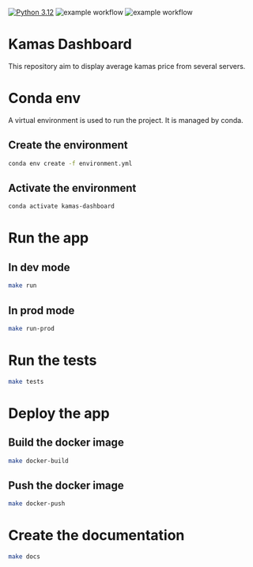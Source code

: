 [![Python 3.12](https://img.shields.io/badge/python-3.12-blue.svg)](https://www.python.org/downloads/release/python-360/)
![example workflow](https://github.com/clementraoulastek/kamas_dashboard/actions/workflows/dev-continuous-integration.yml/badge.svg)
![example workflow](https://github.com/clementraoulastek/kamas_dashboard/actions/workflows/publish-ghcr.yaml/badge.svg)

# Kamas Dashboard

This repository aim to display average kamas price from several servers.


# Conda env

A virtual environment is used to run the project. It is managed by conda.

## Create the environment

```bash
conda env create -f environment.yml
```

## Activate the environment

```bash
conda activate kamas-dashboard
```

# Run the app 

## In dev mode
```bash
make run
```

## In prod mode

```bash
make run-prod
```

# Run the tests

```bash
make tests
```

# Deploy the app

## Build the docker image

```bash
make docker-build
```

## Push the docker image

```bash
make docker-push
```

# Create the documentation

```bash
make docs
```





